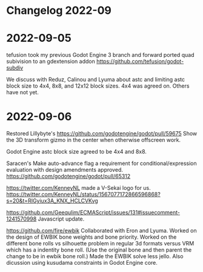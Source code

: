 # Changelog 2022-09

#  2022-09-05

tefusion took my previous Godot Engine 3 branch and forward ported quad subivision to an gdextension addon https://github.com/tefusion/godot-subdiv

We discuss with Reduz, Calinou and Lyuma about astc and limiting astc block size to 4x4, 8x8, and 12x12 block sizes. 4x4 was agreed on. Others have not yet.

#  2022-09-06

Restored Lillybyte's https://github.com/godotengine/godot/pull/59675 Show the 3D transform gizmo in the center when otherwise offscreen work.

Godot Engine astc block size agreed to be 4x4 and 8x8.

Saracen's Make auto-advance flag a requirement for conditional/expression evaluation with design amendments approved. https://github.com/godotengine/godot/pull/65312

https://twitter.com/KenneyNL made a V-Sekai logo for us. https://twitter.com/KenneyNL/status/1567077172866596868?s=20&t=RIGyiux3A_KNX_HCLCVKvg

https://github.com/Geequlim/ECMAScript/issues/131#issuecomment-1241570998 Javascript update.

https://github.com/fire/ewbik Collaborated with Eron and Lyuma. Worked on the design of EWBIK bone weights and bone priority. Worked on the different bone rolls vs silhouette problem in regular 3d formats versus VRM which has a indentity bone roll. (Use the original bone and then parent the change to be in ewbik bone roll.) Made the EWBIK solve less jello. Also dicussion using kusudama constraints in Godot Engine core.
